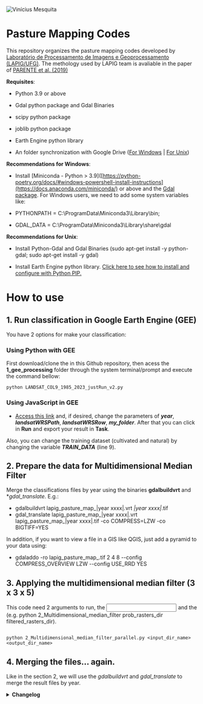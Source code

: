 ![Vinícius Mesquita](Logo_v2.png)

# Pasture Mapping Codes

This repository organizes the pasture mapping codes developed by [Laboratório de Processamento de Imagens e Geoprocessamento (LAPIG/UFG)](https://www.lapig.iesa.ufg.br/). The methology used by LAPIG team is avaliable in the paper of [PARENTE et al. (2019)](https://www.sciencedirect.com/science/article/pii/S0034425719303207) 

**Requisites**:

* Python 3.9 or above
  
* Gdal python package and Gdal Binaries
  
* scipy python package

* joblib python package
  
* Earth Engine python library
  
* An folder synchronization with Google Drive ([For Windows](https://www.google.com/drive/download/) | [For Unix](https://github.com/odeke-em/drive))
  
**Recommendations for Windows**: 
* Install [Miniconda - Python > 3.9]([https://python-poetry.org/docs/#windows-powershell-install-instructions](https://docs.anaconda.com/miniconda/) or above and the [Gdal package](https://anaconda.org/conda-forge/gdal). For Windows users, we need to add some system variables like:
      
* PYTHONPATH =  C:\ProgramData\Miniconda3\Library\bin;
* GDAL_DATA = C:\ProgramData\Miniconda3\Library\share\gdal
  
**Recommendations for Unix**:

* Install Python-Gdal and Gdal Binaries (sudo apt-get install -y python-gdal; sudo apt-get install -y gdal)

* Install Earth Engine python library. [Click here to see how to install and configure with Python PIP.](https://developers.google.com/earth-engine/guides/python_install )

# How to use

## 1. Run classification in Google Earth Engine (GEE)

You have 2 options for make your classification:

### Using Python with GEE

First download/clone the in this Github repository, then acess the **1_gee_processing** folder through the system terminal/prompt and execute the command bellow:

```shell
python LANDSAT_COL9_1985_2023_justRun_v2.py
```

### Using JavaScript in GEE

* [Access this link](https://code.earthengine.google.com/344438c5befcc29b90b74d048ff26def) and, if desired, change the parameters of ***year***, ***landsatWRSPath***, ***landsatWRSRow***, ***my_folder***. After that you can click in **Run** and export your result in **Task**.

Also, you can change the training dataset (cultivated and natural) by changing the variable ***TRAIN_DATA*** (line 9).

## 2. Prepare the data for Multidimensional Median Filter

Merge the classifications files by year using the binaries **gdalbuildvrt** and **gdal_translate*. E.g.:

* gdalbuildvrt lapig_pasture_map_|year xxxx|.vrt *_|year xxxx|_*.tif
* gdal_translate lapig_pasture_map_|year xxxx|.vrt lapig_pasture_map_|year xxxx|.tif -co COMPRESS=LZW -co BIGTIFF=YES

In addition, if you want to view a file in a GIS like QGIS, just add a pyramid to your data using:

* gdaladdo -ro lapig_pasture_map_<year xxxx>.tif 2 4 8 --config COMPRESS_OVERVIEW LZW --config USE_RRD YES

## 3. Applying the multidimensional median filter (3 x 3 x 5)

This code need 2 arguments to run, the **<input directory>** and the **<output directory>** (e.g. python 2_Multidimensional_median_filter prob_rasters_dir filtered_rasters_dir).

```shell

python 2_Multidimensional_median_filter_parallel.py <input_dir_name> <output_dir_name>

```

## 4. Merging the files... again.

Like in the section 2, we will use the *gdalbuildvrt* and *gdal_translate* to merge the result files by year.

<details>
<summary> <b>Changelog</b> </summary>
<p>* Version 3.0 released (Github version)</p>
</details>
